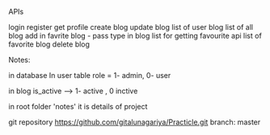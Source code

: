 APIs

login
register
get profile
create blog
update blog
list of user blog
list of all blog
add in favrite blog - pass type in blog list for getting favourite api
list of favorite blog
delete blog


Notes:

in database
In user table
role = 1- admin, 0- user

in blog
is_active  --> 1- active , 0 inctive

in root folder 'notes' it is details of project

git repository
https://github.com/gitalunagariya/Practicle.git
branch: master
